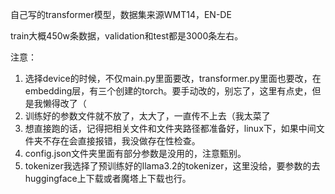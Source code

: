 自己写的transformer模型，数据集来源WMT14，EN-DE

train大概450w条数据，validation和test都是3000条左右。

注意：

1. 选择device的时候，不仅main.py里面要改，transformer.py里面也要改，在embedding层，有三个创建的torch。要手动改的，别忘了，这里有点史，但是我懒得改了（
2. 训练好的参数文件就不放了，太大了，一直传不上去（我太菜了
3. 想直接跑的话，记得把相关文件和文件夹路径都准备好，linux下，如果中间文件夹不存在会直接报错，我没做存在性检查。
4. config.json文件夹里面有部分参数是没用的，注意甄别。
5. tokenizer我选择了预训练好的llama3.2的tokenizer，这里没给，要参数的去huggingface上下载或者魔塔上下载也行。

